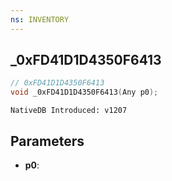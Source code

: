 ```yaml
---
ns: INVENTORY
---
```

## _0xFD41D1D4350F6413

```c
// 0xFD41D1D4350F6413
void _0xFD41D1D4350F6413(Any p0);
```

```
NativeDB Introduced: v1207
```

## Parameters
* **p0**:
